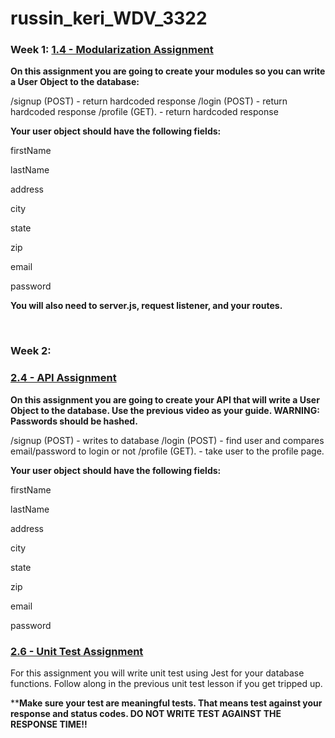 # russin_keri_WDV_3322

### Week 1: **<u>1.4 - Modularization Assignment</u>**
**On this assignment you are going to create your modules so you can write a User Object to the database:**

/signup (POST) - return hardcoded response
/login (POST) - return hardcoded response
/profile (GET). - return hardcoded response

**Your user object should have the following fields:**

firstName

lastName

address

city

state

zip

email

password

**You will also need to server.js, request listener, and your routes.**

<br>

### Week 2: 
### **<u>2.4 - API Assignment</u>**
**On this assignment you are going to create your API that will write a User Object to the database. Use the previous video as your guide. WARNING: Passwords should be hashed.**

/signup (POST) - writes to database
/login (POST) - find user and compares email/password to login or not
/profile (GET). - take user to the profile page.

**Your user object should have the following fields:**

firstName

lastName

address

city

state

zip

email

password

### **<u>2.6 - Unit Test Assignment</u>**
For this assignment you will write unit test using Jest for your database functions. Follow along in the previous unit test lesson if you get tripped up.

****Make sure your test are meaningful tests. That means test against your response and status codes. DO NOT WRITE TEST AGAINST THE RESPONSE TIME!!**